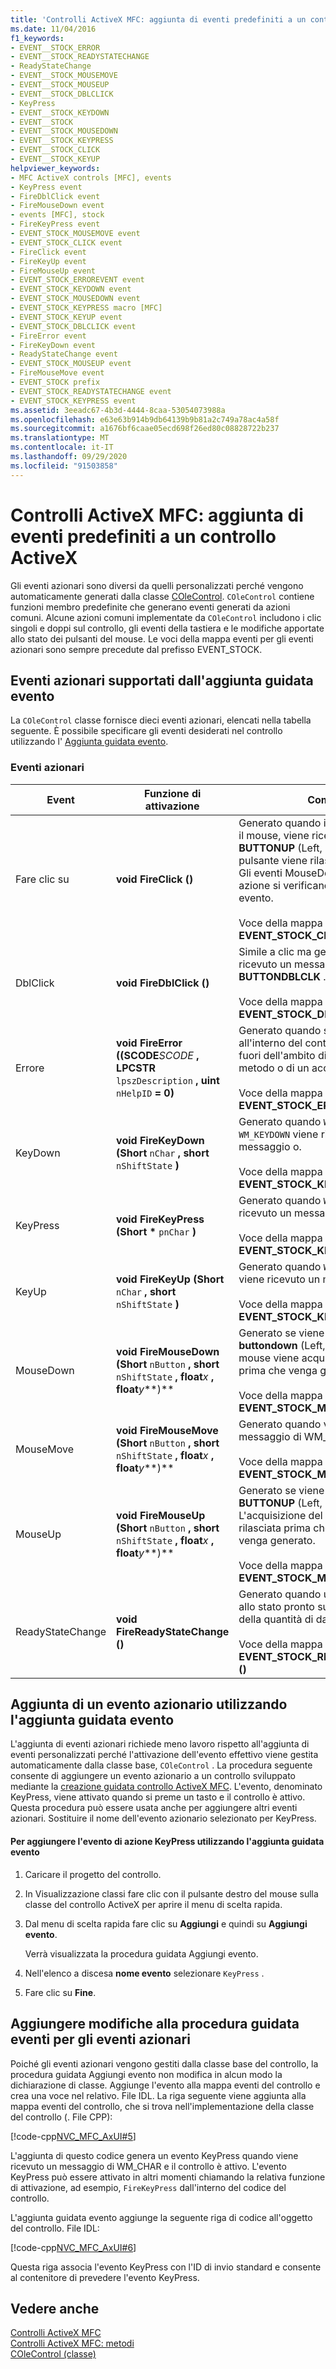 ```yaml
---
title: 'Controlli ActiveX MFC: aggiunta di eventi predefiniti a un controllo ActiveX'
ms.date: 11/04/2016
f1_keywords:
- EVENT__STOCK_ERROR
- EVENT__STOCK_READYSTATECHANGE
- ReadyStateChange
- EVENT__STOCK_MOUSEMOVE
- EVENT__STOCK_MOUSEUP
- EVENT__STOCK_DBLCLICK
- KeyPress
- EVENT__STOCK_KEYDOWN
- EVENT__STOCK
- EVENT__STOCK_MOUSEDOWN
- EVENT__STOCK_KEYPRESS
- EVENT__STOCK_CLICK
- EVENT__STOCK_KEYUP
helpviewer_keywords:
- MFC ActiveX controls [MFC], events
- KeyPress event
- FireDblClick event
- FireMouseDown event
- events [MFC], stock
- FireKeyPress event
- EVENT_STOCK_MOUSEMOVE event
- EVENT_STOCK_CLICK event
- FireClick event
- FireKeyUp event
- FireMouseUp event
- EVENT_STOCK_ERROREVENT event
- EVENT_STOCK_KEYDOWN event
- EVENT_STOCK_MOUSEDOWN event
- EVENT_STOCK_KEYPRESS macro [MFC]
- EVENT_STOCK_KEYUP event
- EVENT_STOCK_DBLCLICK event
- FireError event
- FireKeyDown event
- ReadyStateChange event
- EVENT_STOCK_MOUSEUP event
- FireMouseMove event
- EVENT_STOCK prefix
- EVENT_STOCK_READYSTATECHANGE event
- EVENT_STOCK_KEYPRESS event
ms.assetid: 3eeadc67-4b3d-4444-8caa-53054073988a
ms.openlocfilehash: e63e63b914b9db64139b9b81a2c749a78ac4a58f
ms.sourcegitcommit: a1676bf6caae05ecd698f26ed80c08828722b237
ms.translationtype: MT
ms.contentlocale: it-IT
ms.lasthandoff: 09/29/2020
ms.locfileid: "91503858"
---
```

# <a name="mfc-activex-controls-adding-stock-events-to-an-activex-control"></a>Controlli ActiveX MFC: aggiunta di eventi predefiniti a un controllo ActiveX

Gli eventi azionari sono diversi da quelli personalizzati perché vengono automaticamente generati dalla classe [COleControl](reference/colecontrol-class.md). `COleControl` contiene funzioni membro predefinite che generano eventi generati da azioni comuni. Alcune azioni comuni implementate da `COleControl` includono i clic singoli e doppi sul controllo, gli eventi della tastiera e le modifiche apportate allo stato dei pulsanti del mouse. Le voci della mappa eventi per gli eventi azionari sono sempre precedute dal prefisso EVENT_STOCK.

## <a name="stock-events-supported-by-the-add-event-wizard"></a><a name="_core_stock_events_supported_by_classwizard"></a> Eventi azionari supportati dall'aggiunta guidata evento

La `COleControl` classe fornisce dieci eventi azionari, elencati nella tabella seguente. È possibile specificare gli eventi desiderati nel controllo utilizzando l' [Aggiunta guidata evento](../ide/adding-an-event-visual-cpp.md#add-event-wizard).

### <a name="stock-events"></a>Eventi azionari

|Event|Funzione di attivazione|Commenti|
|-----------|---------------------|--------------|
|Fare clic su|**void FireClick ()**|Generato quando il controllo acquisisce il mouse, viene ricevuto un messaggio **BUTTONUP** (Left, Middle o right) e il pulsante viene rilasciato sul controllo. Gli eventi MouseDown e MouseUp di azione si verificano prima di questo evento.<br /><br /> Voce della mappa eventi: **EVENT_STOCK_CLICK ()**|
|DblClick|**void FireDblClick ()**|Simile a clic ma generato quando viene ricevuto un messaggio **BUTTONDBLCLK** .<br /><br /> Voce della mappa eventi: **EVENT_STOCK_DBLCLICK ()**|
|Errore|**void FireError ((SCODE***SCODE* **, LPCSTR** `lpszDescription` **, uint** `nHelpID` **= 0)**        |Generato quando si verifica un errore all'interno del controllo ActiveX al di fuori dell'ambito di una chiamata al metodo o di un accesso alla proprietà.<br /><br /> Voce della mappa eventi: **EVENT_STOCK_ERROREVENT ()**|
|KeyDown|**void FireKeyDown (Short** `nChar` **, short** `nShiftState` **)**      |Generato quando `WM_SYSKEYDOWN` `WM_KEYDOWN` viene ricevuto un messaggio o.<br /><br /> Voce della mappa eventi: **EVENT_STOCK_KEYDOWN ()**|
|KeyPress|**void FireKeyPress (Short** <strong>\*</strong> `pnChar` **)**    |Generato quando `WM_CHAR` viene ricevuto un messaggio.<br /><br /> Voce della mappa eventi: **EVENT_STOCK_KEYPRESS ()**|
|KeyUp|**void FireKeyUp (Short** `nChar` **, short** `nShiftState` **)**      |Generato quando `WM_SYSKEYUP` `WM_KEYUP` viene ricevuto un messaggio o.<br /><br /> Voce della mappa eventi: **EVENT_STOCK_KEYUP ()**|
|MouseDown|**void FireMouseDown (Short** `nButton` **, short** `nShiftState` **, float***x* **, float***y***)**          |Generato se viene ricevuto un **buttondown** (Left, Middle o right). Il mouse viene acquisito immediatamente prima che venga generato l'evento.<br /><br /> Voce della mappa eventi: **EVENT_STOCK_MOUSEDOWN ()**|
|MouseMove|**void FireMouseMove (Short** `nButton` **, short** `nShiftState` **, float***x* **, float***y***)**          |Generato quando viene ricevuto un messaggio di WM_MOUSEMOVE.<br /><br /> Voce della mappa eventi: **EVENT_STOCK_MOUSEMOVE ()**|
|MouseUp|**void FireMouseUp (Short** `nButton` **, short** `nShiftState` **, float***x* **, float***y***)**          |Generato se viene ricevuto un **BUTTONUP** (Left, Middle o right). L'acquisizione del mouse viene rilasciata prima che questo evento venga generato.<br /><br /> Voce della mappa eventi: **EVENT_STOCK_MOUSEUP ()**|
|ReadyStateChange|**void FireReadyStateChange ()**|Generato quando un controllo passa allo stato pronto successivo a causa della quantità di dati ricevuti.<br /><br /> Voce della mappa eventi: **EVENT_STOCK_READYSTATECHANGE ()**|

## <a name="adding-a-stock-event-using-the-add-event-wizard"></a><a name="_core_adding_a_stock_event_using_classwizard"></a> Aggiunta di un evento azionario utilizzando l'aggiunta guidata evento

L'aggiunta di eventi azionari richiede meno lavoro rispetto all'aggiunta di eventi personalizzati perché l'attivazione dell'evento effettivo viene gestita automaticamente dalla classe base, `COleControl` . La procedura seguente consente di aggiungere un evento azionario a un controllo sviluppato mediante la [creazione guidata controllo ActiveX MFC](reference/mfc-activex-control-wizard.md). L'evento, denominato KeyPress, viene attivato quando si preme un tasto e il controllo è attivo. Questa procedura può essere usata anche per aggiungere altri eventi azionari. Sostituire il nome dell'evento azionario selezionato per KeyPress.

#### <a name="to-add-the-keypress-stock-event-using-the-add-event-wizard"></a>Per aggiungere l'evento di azione KeyPress utilizzando l'aggiunta guidata evento

1. Caricare il progetto del controllo.

1. In Visualizzazione classi fare clic con il pulsante destro del mouse sulla classe del controllo ActiveX per aprire il menu di scelta rapida.

1. Dal menu di scelta rapida fare clic su **Aggiungi** e quindi su **Aggiungi evento**.

   Verrà visualizzata la procedura guidata Aggiungi evento.

1. Nell'elenco a discesa **nome evento** selezionare `KeyPress` .

1. Fare clic su **Fine**.

## <a name="add-event-wizard-changes-for-stock-events"></a><a name="_core_classwizard_changes_for_stock_events"></a> Aggiungere modifiche alla procedura guidata eventi per gli eventi azionari

Poiché gli eventi azionari vengono gestiti dalla classe base del controllo, la procedura guidata Aggiungi evento non modifica in alcun modo la dichiarazione di classe. Aggiunge l'evento alla mappa eventi del controllo e crea una voce nel relativo. File IDL. La riga seguente viene aggiunta alla mappa eventi del controllo, che si trova nell'implementazione della classe del controllo (. File CPP):

[!code-cpp[NVC_MFC_AxUI#5](codesnippet/cpp/mfc-activex-controls-adding-stock-events-to-an-activex-control_1.cpp)]

L'aggiunta di questo codice genera un evento KeyPress quando viene ricevuto un messaggio di WM_CHAR e il controllo è attivo. L'evento KeyPress può essere attivato in altri momenti chiamando la relativa funzione di attivazione, ad esempio, `FireKeyPress` dall'interno del codice del controllo.

L'aggiunta guidata evento aggiunge la seguente riga di codice all'oggetto del controllo. File IDL:

[!code-cpp[NVC_MFC_AxUI#6](codesnippet/cpp/mfc-activex-controls-adding-stock-events-to-an-activex-control_2.idl)]

Questa riga associa l'evento KeyPress con l'ID di invio standard e consente al contenitore di prevedere l'evento KeyPress.

## <a name="see-also"></a>Vedere anche

[Controlli ActiveX MFC](mfc-activex-controls.md)<br/>
[Controlli ActiveX MFC: metodi](mfc-activex-controls-methods.md)<br/>
[COleControl (classe)](reference/colecontrol-class.md)
